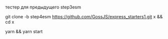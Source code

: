 тестер для предыдущего step3esm

git clone -b step4esm https://github.com/GossJS/express_starters1.git x && cd x

yarn && yarn start
